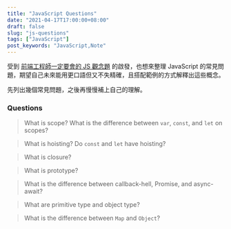 ```yaml
---
title: "JavaScript Questions"
date: "2021-04-17T17:00:00+08:00"
draft: false
slug: "js-questions"
tags: ["JavaScript"]
post_keywords: "JavaScript,Note"
---
```


受到 [前端工程師一定要會的 JS 觀念題](https://medium.com/starbugs/%E9%9D%A2%E8%A9%A6-%E5%89%8D%E7%AB%AF%E5%B7%A5%E7%A8%8B%E5%B8%AB%E4%B8%80%E5%AE%9A%E8%A6%81%E6%9C%83%E7%9A%84-js-%E8%A7%80%E5%BF%B5%E9%A1%8C-%E4%B8%AD%E8%8B%B1%E5%B0%8D%E7%85%A7%E4%B9%8B%E4%B8%8A%E7%AF%87-3b0a3feda14f) 的啟發，也想來整理 JavaScript 的常見問題，期望自己未來能用更口語但又不失精確，且搭配範例的方式解釋出這些概念。

先列出幾個常見問題，之後再慢慢補上自己的理解。

<!--more-->

### Questions

> What is scope? What is the difference between `var`, `const`, and `let` on scopes?

> What is hoisting? Do `const` and `let` have hoisting?

> What is closure?

> What is prototype?

> What is the difference between callback-hell, Promise, and async-await?

> What are primitive type and object type?

> What is the difference between `Map` and `Object`?
